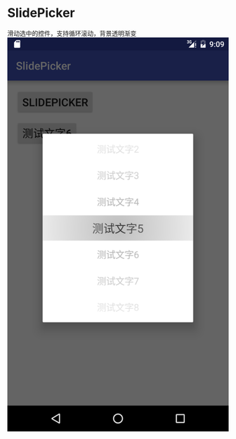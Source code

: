 # SlidePicker
滑动选中的控件，支持循环滚动，背景透明渐变
![image](https://github.com/PengsongAndroid/SlidePicker/blob/master/Screenshot.png)
